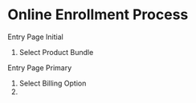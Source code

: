 # Online Enrollment Process


Entry Page Initial
1. Select Product Bundle 

Entry Page Primary
1. Select Billing Option
2. 